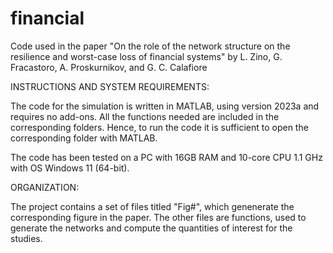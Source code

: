 # financial

Code used in the paper "On the role of the network structure on the resilience and worst-case loss of financial systems" by L. Zino, G. Fracastoro, A. Proskurnikov, and G. C. Calafiore


INSTRUCTIONS AND SYSTEM REQUIREMENTS:

The code for the simulation is written in MATLAB, using version 2023a and requires no add-ons. All the functions needed are included in the corresponding folders. Hence, to run the code it is sufficient to open the corresponding folder with MATLAB.

The code has been tested on a PC with 16GB RAM and 10-core CPU 1.1 GHz with OS Windows 11 (64-bit).

ORGANIZATION:

The project contains a set of files titled "Fig#", which genenerate the corresponding figure in the paper. The other files are functions, used to generate the networks and compute the quantities of interest for the studies.
